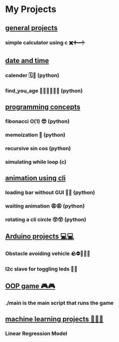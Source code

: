 <!-- don't forget to check 
names are not duplicated
all links and images work
all folders contains mentioned files
 -->
# My Projects

## [general projects](./general_projects/)
### simple calculator using c ✖️➕➖➗

## [date and time](./datetime_projects/)
### calender 🗓️📆 (python)
### find_you_age 👴🏿👵🏿🧓🏿 (python)

## [programming concepts](./programming_concepts/)
### fibonacci O(1) 😎 (python)
### memoization 🧠 (python)
### recursive sin cos  (python)
### simulating while loop (c)


## [animation using cli](./animation_projects/)
### loading bar without GUI 🚀🚀 (python)
### waiting animation 😩😩 (python)
### rotating a cli circle 😲😲 (python)

## [Arduino projects 💻💻](./arduino_projects/)
### Obstacle avoiding vehicle 🪨⛔🙅🏿‍♀️
### I2c slave for toggling leds 🚨🚨

## [OOP game 🎮🎮](./OOP_GAME)
### ./main is the main script that runs the game

## [machine learning projects 🤖🧠🦾](./Machine_Learning/)
### Linear Regression Model
